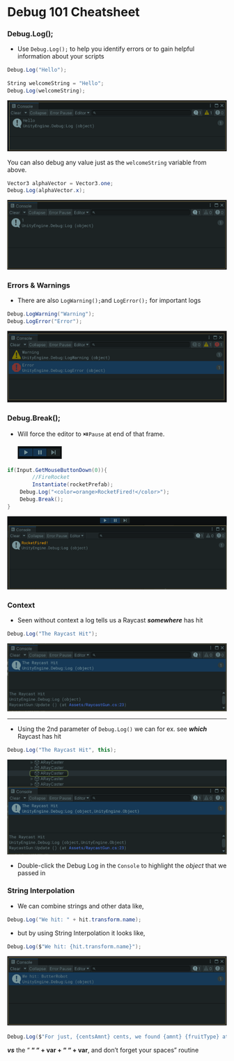 # Debug 101 Cheatsheet

### Debug.Log();

- Use `Debug.Log();` to help you identify errors or to gain helpful information about your scripts

```csharp
Debug.Log("Hello");
```

```csharp
String welcomeString = "Hello";
Debug.Log(welcomeString);
```

![Untitled](img/Untitled.png)

You can also debug any value just as the `welcomeString` variable from above.

```csharp
Vector3 alphaVector = Vector3.one;
Debug.Log(alphaVector.x);
```

![Untitled](img/Untitled%201.png)

### Errors & Warnings

- There are also `LogWarning();`and `LogError();` for important logs

```csharp
Debug.LogWarning("Warning");
Debug.LogError("Error");
```

![Untitled](img/Untitled%202.png)

### Debug.Break();

- Will force the editor to ⏯️`Pause` at end of that frame.
    
    ![Untitled](img/Untitled%203.png)
    

```csharp
if(Input.GetMouseButtonDown(0)){
        //FireRocket
        Instantiate(rocketPrefab);
	Debug.Log("<color=orange>RocketFired!</color>");
	Debug.Break();
}
```

![Untitled](img/Untitled%204.png)

### Context

- Seen without context a log tells us a Raycast ***somewhere*** has hit

```csharp
Debug.Log("The Raycast Hit");
```

![Untitled](img/Untitled%205.png)

---

- Using the 2nd parameter of `Debug.Log()` we can for ex. see ***which*** Raycast has hit

```csharp
Debug.Log("The Raycast Hit", this);
```

![Untitled](img/Untitled%206.png)

- Double-click the Debug Log in the `Console` to highlight the *object* that we passed in

### String Interpolation

- We can combine strings and other data like,

```csharp
Debug.Log("We hit: " + hit.transform.name);
```

- but by using String Interpolation it looks like,

```csharp
Debug.Log($"We hit: {hit.transform.name}");
```

![Untitled](img/Untitled%207.png)

```csharp
Debug.Log($"For just, {centsAmnt} cents, we found {amnt} {fruitType} at the market");
```

***vs*** the “ **“ “ + var + “ “ + var**, and don’t forget your spaces” routine
